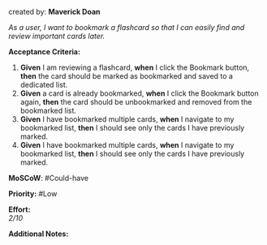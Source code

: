created by: **Maverick Doan**

_As a user, I want to bookmark a flashcard so that I can easily find and review important cards later._

**Acceptance Criteria:**

1. **Given** I am reviewing a flashcard, **when** I click the Bookmark button, **then** the card should be marked as bookmarked and saved to a dedicated list.
2. **Given** a card is already bookmarked, **when** I click the Bookmark button again, **then** the card should be unbookmarked and removed from the bookmarked list.
3. **Given** I have bookmarked multiple cards, **when** I navigate to my bookmarked list, **then** I should see only the cards I have previously marked.
4. **Given** I have bookmarked multiple cards, **when** I navigate to my bookmarked list, **then** I should see only the cards I have previously marked.

**MoSCoW**: #Could-have 

**Priority:**  #Low 

**Effort:**  
_2/10_

**Additional Notes:**  